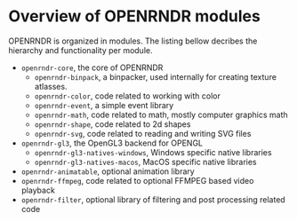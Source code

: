 # Overview of OPENRNDR modules

OPENRNDR is organized in modules. The listing bellow decribes the hierarchy and functionality per module.

 - `openrndr-core`, the core of OPENRNDR
   - `openrndr-binpack`, a binpacker, used internally for creating texture atlasses.
   - `openrndr-color`, code related to working with color
   - `openrndr-event`, a simple event library
   - `openrndr-math`, code related to math, mostly computer graphics math
   - `openrndr-shape`, code related to 2d shapes
   - `openrndr-svg`, code related to reading and writing SVG files
 - `openrndr-gl3`, the OpenGL3 backend for OPENGL
   - `openrndr-gl3-natives-windows`, Windows specific native libraries
   - `openrndr-gl3-natives-macos`, MacOS specific native libraries
 - `openrndr-animatable`, optional animation library
 - `openrndr-ffmpeg`, code related to optional FFMPEG based video playback
 - `openrndr-filter`, optional library of filtering and post processing related code